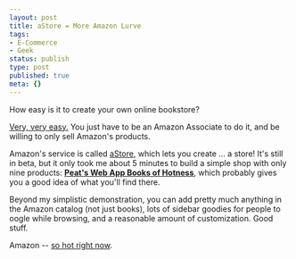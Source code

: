 ```yaml
---
layout: post
title: aStore = More Amazon Lurve
tags:
- E-Commerce
- Geek
status: publish
type: post
published: true
meta: {}
---
```

How easy is it to create your own online bookstore?

<a href="http://affiliate-program.amazon.com/gp/associates/network/store/main.html" target="_blank">Very, very easy.</a>  You just have to be an Amazon Associate to do it, and be willing to only sell Amazon's products.

Amazon's service is called <a href="http://affiliate-program.amazon.com/gp/associates/network/store/main.html" target="_blank">aStore</a>, which lets you create ... a store!  It's still in beta, but it only took me about 5 minutes to build a simple shop with only nine products:  <b><a href="http://astore.amazon.com/peatdotorg-20" target="_blank">Peat's Web App Books of Hotness</a></b>, which probably gives you a good idea of what you'll find there.

Beyond my simplistic demonstration, you can add pretty much anything in the Amazon catalog (not just books), lots of sidebar goodies for people to oogle while browsing, and a reasonable amount of customization.  Good stuff.

Amazon -- <a href="http://en.wikipedia.org/wiki/Zoolander" target="_blank">so hot right now</a>.
